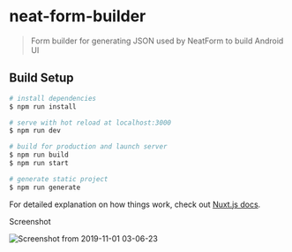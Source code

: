 # neat-form-builder

> Form builder for generating JSON used by NeatForm to build Android UI

## Build Setup

``` bash
# install dependencies
$ npm run install

# serve with hot reload at localhost:3000
$ npm run dev

# build for production and launch server
$ npm run build
$ npm run start

# generate static project
$ npm run generate
```

For detailed explanation on how things work, check out [Nuxt.js docs](https://nuxtjs.org).

Screenshot

![Screenshot from 2019-11-01 03-06-23](https://user-images.githubusercontent.com/26865532/67994278-78c35e00-fc55-11e9-9c34-75befaa69ce2.png)
